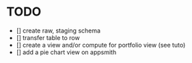 # TODO
- [] create raw, staging schema
- [] transfer table to row
- [] create a view and/or compute for portfolio view (see tuto)
- [] add a pie chart view on appsmith
